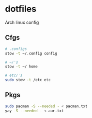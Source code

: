 # dotfiles

Arch linux config

## Cfgs
```bash
# .configs 
stow -t ~/.config config

# ~/'s
stow -t ~/ home

# etc/'s
sudo stow -t /etc etc

```

## Pkgs

```bash
sudo pacman -S --needed - < pacman.txt
yay -S --needed - < aur.txt
```

